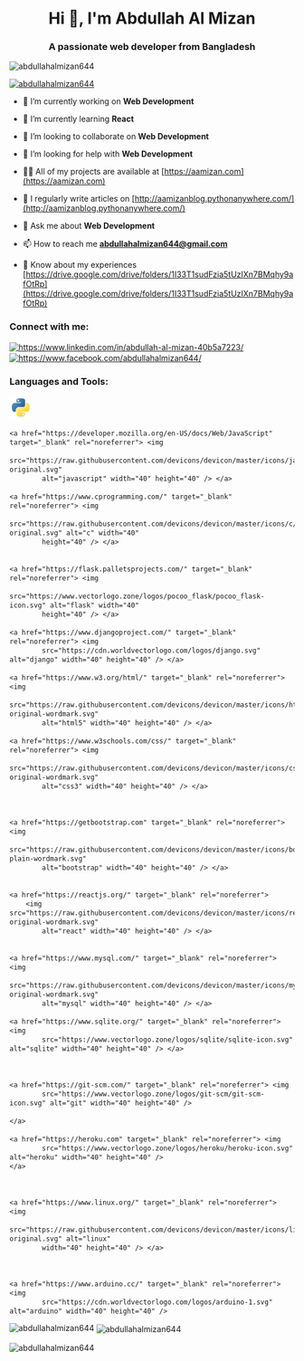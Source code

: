 <h1 align="center">Hi 👋, I'm Abdullah Al Mizan</h1>
<h3 align="center">A passionate web developer from Bangladesh</h3>

<p align="left"> <img src="https://komarev.com/ghpvc/?username=abdullahalmizan644&label=Profile%20views&color=0e75b6&style=flat" alt="abdullahalmizan644" /> </p>

<p align="left"> <a href="https://github.com/ryo-ma/github-profile-trophy"><img src="https://github-profile-trophy.vercel.app/?username=abdullahalmizan644" alt="abdullahalmizan644" /></a> </p>

- 🔭 I’m currently working on **Web Development**

- 🌱 I’m currently learning **React**

- 👯 I’m looking to collaborate on **Web Development**

- 🤝 I’m looking for help with **Web Development**

- 👨‍💻 All of my projects are available at [https://aamizan.com](https://aamizan.com)

- 📝 I regularly write articles on [http://aamizanblog.pythonanywhere.com/](http://aamizanblog.pythonanywhere.com/)

- 💬 Ask me about **Web Development**

- 📫 How to reach me **abdullahalmizan644@gmail.com**

- 📄 Know about my experiences [https://drive.google.com/drive/folders/1I33T1sudFzia5tUzIXn7BMqhy9afOtRp](https://drive.google.com/drive/folders/1I33T1sudFzia5tUzIXn7BMqhy9afOtRp)

<h3 align="left">Connect with me:</h3>
<p align="left">
<a href="https://linkedin.com/in/abdullah-al-mizan-40b5a7223" target="blank"><img align="center" src="https://raw.githubusercontent.com/rahuldkjain/github-profile-readme-generator/master/src/images/icons/Social/linked-in-alt.svg" alt="https://www.linkedin.com/in/abdullah-al-mizan-40b5a7223/" height="30" width="40" /></a>
<a href="https://fb.com/abdullahalmizan644/" target="blank"><img align="center" src="https://raw.githubusercontent.com/rahuldkjain/github-profile-readme-generator/master/src/images/icons/Social/facebook.svg" alt="https://www.facebook.com/abdullahalmizan644/" height="30" width="40" /></a>
</p>

<h3 align="left">Languages and Tools:</h3>
<p align="left">
    <a href="https://www.python.org" target="_blank" rel="noreferrer"> <img
            src="https://raw.githubusercontent.com/devicons/devicon/master/icons/python/python-original.svg"
            alt="python" width="40" height="40" /> </a>

    <a href="https://developer.mozilla.org/en-US/docs/Web/JavaScript" target="_blank" rel="noreferrer"> <img
            src="https://raw.githubusercontent.com/devicons/devicon/master/icons/javascript/javascript-original.svg"
            alt="javascript" width="40" height="40" /> </a>

    <a href="https://www.cprogramming.com/" target="_blank" rel="noreferrer"> <img
            src="https://raw.githubusercontent.com/devicons/devicon/master/icons/c/c-original.svg" alt="c" width="40"
            height="40" /> </a>


    <a href="https://flask.palletsprojects.com/" target="_blank" rel="noreferrer"> <img
            src="https://www.vectorlogo.zone/logos/pocoo_flask/pocoo_flask-icon.svg" alt="flask" width="40"
            height="40" /> </a>

    <a href="https://www.djangoproject.com/" target="_blank" rel="noreferrer"> <img
            src="https://cdn.worldvectorlogo.com/logos/django.svg" alt="django" width="40" height="40" /> </a>

    <a href="https://www.w3.org/html/" target="_blank" rel="noreferrer"> <img
            src="https://raw.githubusercontent.com/devicons/devicon/master/icons/html5/html5-original-wordmark.svg"
            alt="html5" width="40" height="40" /> </a>

    <a href="https://www.w3schools.com/css/" target="_blank" rel="noreferrer"> <img
            src="https://raw.githubusercontent.com/devicons/devicon/master/icons/css3/css3-original-wordmark.svg"
            alt="css3" width="40" height="40" /> </a>



    <a href="https://getbootstrap.com" target="_blank" rel="noreferrer"> <img
            src="https://raw.githubusercontent.com/devicons/devicon/master/icons/bootstrap/bootstrap-plain-wordmark.svg"
            alt="bootstrap" width="40" height="40" /> </a>


    <a href="https://reactjs.org/" target="_blank" rel="noreferrer">
        <img src="https://raw.githubusercontent.com/devicons/devicon/master/icons/react/react-original-wordmark.svg"
            alt="react" width="40" height="40" /> </a>


    <a href="https://www.mysql.com/" target="_blank" rel="noreferrer"> <img
            src="https://raw.githubusercontent.com/devicons/devicon/master/icons/mysql/mysql-original-wordmark.svg"
            alt="mysql" width="40" height="40" /> </a>

    <a href="https://www.sqlite.org/" target="_blank" rel="noreferrer"> <img
            src="https://www.vectorlogo.zone/logos/sqlite/sqlite-icon.svg" alt="sqlite" width="40" height="40" /> </a>



    <a href="https://git-scm.com/" target="_blank" rel="noreferrer"> <img
            src="https://www.vectorlogo.zone/logos/git-scm/git-scm-icon.svg" alt="git" width="40" height="40" />

    </a>

    <a href="https://heroku.com" target="_blank" rel="noreferrer"> <img
            src="https://www.vectorlogo.zone/logos/heroku/heroku-icon.svg" alt="heroku" width="40" height="40" />
    </a>



    <a href="https://www.linux.org/" target="_blank" rel="noreferrer"> <img
            src="https://raw.githubusercontent.com/devicons/devicon/master/icons/linux/linux-original.svg" alt="linux"
            width="40" height="40" /> </a>



    <a href="https://www.arduino.cc/" target="_blank" rel="noreferrer"> <img
            src="https://cdn.worldvectorlogo.com/logos/arduino-1.svg" alt="arduino" width="40" height="40" />
</p>

<p><img align="left" src="https://github-readme-stats.vercel.app/api/top-langs?username=abdullahalmizan644&show_icons=true&locale=en&layout=compact" alt="abdullahalmizan644" /></p>

<p>&nbsp;<img align="center" src="https://github-readme-stats.vercel.app/api?username=abdullahalmizan644&show_icons=true&locale=en" alt="abdullahalmizan644" /></p>

<p><img align="center" src="https://github-readme-streak-stats.herokuapp.com/?user=abdullahalmizan644&" alt="abdullahalmizan644" /></p>


